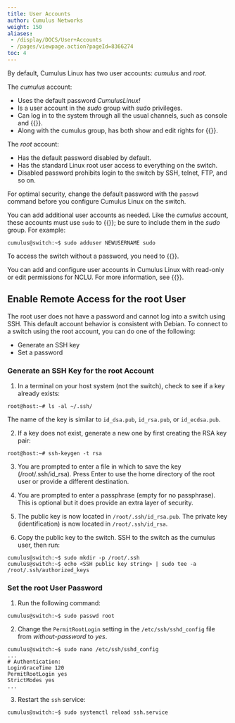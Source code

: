 ```yaml
---
title: User Accounts
author: Cumulus Networks
weight: 150
aliases:
 - /display/DOCS/User+Accounts
 - /pages/viewpage.action?pageId=8366274
toc: 4
---
```

By default, Cumulus Linux has two user accounts: *cumulus* and *root*.

The *cumulus* account:

- Uses the default password *CumulusLinux\!*
- Is a user account in the *sudo* group with sudo privileges.
- Can log in to the system through all the usual channels, such as console and {{<link url="SSH-for-Remote-Access" text="SSH">}}.
- Along with the cumulus group, has both show and edit rights for {{<link url="Network-Command-Line-Utility-NCLU" text="NCLU">}}.

The *root* account:

- Has the default password disabled by default.
- Has the standard Linux root user access to everything on the switch.
- Disabled password prohibits login to the switch by SSH, telnet, FTP, and so on.

For optimal security, change the default password with the `passwd` command before you configure Cumulus Linux on the switch.

You can add additional user accounts as needed. Like the *cumulus* account, these accounts must use `sudo` to {{<link url="Using-sudo-to-Delegate-Privileges" text="execute privileged commands">}}; be sure to include them in the *sudo* group. For example:

```
cumulus@switch:~$ sudo adduser NEWUSERNAME sudo
```

To access the switch without a password, you need to {{<link url="Single-User-Mode-Password-Recovery" text="boot into a single shell/user mode">}}.

You can add and configure user accounts in Cumulus Linux with read-only or edit permissions for NCLU. For more information, see {{<link url="Network-Command-Line-Utility-NCLU#configure-user-accounts" text="Configure User Accounts">}}.

## Enable Remote Access for the root User

The root user does not have a password and cannot log into a switch using SSH. This default account behavior is consistent with Debian. To connect to a switch using the root account, you can do one of the
following:

- Generate an SSH key
- Set a password

### Generate an SSH Key for the root Account

1. In a terminal on your host system (not the switch), check to see if a key already exists:

```
root@host:~# ls -al ~/.ssh/
```

The name of the key is similar to `id_dsa.pub`, `id_rsa.pub`, or `id_ecdsa.pub`.

2. If a key does not exist, generate a new one by first creating the RSA key pair:

```
root@host:~# ssh-keygen -t rsa
```

3. You are prompted to enter a file in which to save the key (/root/.ssh/id\_rsa)*.* Press Enter to use the home directory of the root user or provide a different destination.

4. You are prompted to enter a passphrase (empty for no passphrase). This is optional but it does provide an extra layer of security.

5. The public key is now located in `/root/.ssh/id_rsa.pub`. The private key (identification) is now located in `/root/.ssh/id_rsa`.

6. Copy the public key to the switch. SSH to the switch as the cumulus user, then run:

```
cumulus@switch:~$ sudo mkdir -p /root/.ssh
cumulus@switch:~$ echo <SSH public key string> | sudo tee -a /root/.ssh/authorized_keys
```

### Set the root User Password

1. Run the following command:

```
cumulus@switch:~$ sudo passwd root
```

2. Change the `PermitRootLogin` setting in the `/etc/ssh/sshd_config` file from *without-password* to *yes*.

``` 
cumulus@switch:~$ sudo nano /etc/ssh/sshd_config
...
# Authentication:
LoginGraceTime 120
PermitRootLogin yes
StrictModes yes
...  
```

3. Restart the `ssh` service:

```
cumulus@switch:~$ sudo systemctl reload ssh.service
```
